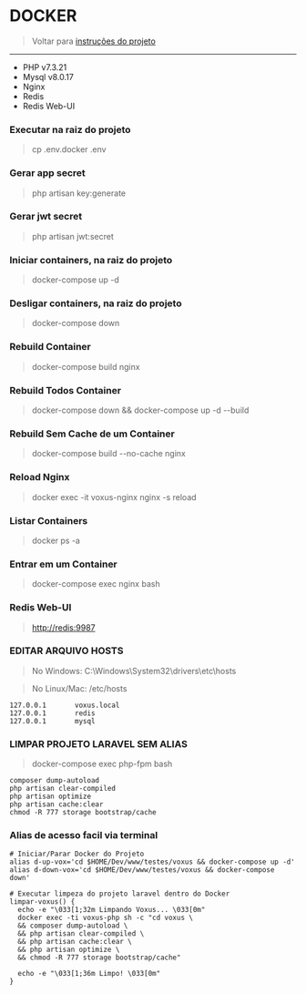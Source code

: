 # DOCKER
> Voltar para [instruções do projeto][l-Doc-Projeto]

---
- PHP v7.3.21
- Mysql v8.0.17
- Nginx
- Redis
- Redis Web-UI

### Executar na raiz do projeto
> cp .env.docker .env 

### Gerar app secret

> php artisan key:generate

### Gerar jwt secret

> php artisan jwt:secret

### Iniciar containers, na raiz do projeto

> docker-compose up -d

### Desligar containers, na raiz do projeto

> docker-compose down

### Rebuild Container

> docker-compose build nginx

### Rebuild Todos Container

> docker-compose down && docker-compose up -d --build

### Rebuild Sem Cache de um Container

> docker-compose build --no-cache nginx

### Reload Nginx

> docker exec -it voxus-nginx nginx -s reload

### Listar Containers

> docker ps -a

### Entrar em um Container

> docker-compose exec nginx bash

### Redis Web-UI

> <http://redis:9987>

### EDITAR ARQUIVO HOSTS
> No Windows: C:\Windows\System32\drivers\etc\hosts

> No Linux/Mac: /etc/hosts

```text
127.0.0.1       voxus.local
127.0.0.1       redis
127.0.0.1       mysql
```

### LIMPAR PROJETO LARAVEL SEM ALIAS

> docker-compose exec php-fpm bash

```shell script
composer dump-autoload
php artisan clear-compiled
php artisan optimize
php artisan cache:clear
chmod -R 777 storage bootstrap/cache
```

### Alias de acesso facil via terminal

```shell script
# Iniciar/Parar Docker do Projeto
alias d-up-vox='cd $HOME/Dev/www/testes/voxus && docker-compose up -d'
alias d-down-vox='cd $HOME/Dev/www/testes/voxus && docker-compose down'

# Executar limpeza do projeto laravel dentro do Docker
limpar-voxus() {
  echo -e "\033[1;32m Limpando Voxus... \033[0m"
  docker exec -ti voxus-php sh -c "cd voxus \
  && composer dump-autoload \
  && php artisan clear-compiled \
  && php artisan cache:clear \
  && php artisan optimize \
  && chmod -R 777 storage bootstrap/cache"

  echo -e "\033[1;36m Limpo! \033[0m"
}
```

[l-Doc-Projeto]: ../README.md
